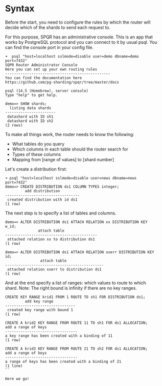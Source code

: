 # Syntax

Before the start, you need to configure the rules by which the router will decide which of the shards to send each request to.

For this purpose, SPQR has an administrative console. This is an app that works by PostgreSQL protocol and you can connect to it by usual psql. You can find the console port in your config file.

```
➜  psql "host=localhost sslmode=disable user=demo dbname=demo port=7432"
SQPR Router Administrator Console
Here you can set up your own routing rules
------------------------------------------------
You can find the documentation here
https://github.com/pg-sharding/spqr/tree/master/docs

psql (14.5 (Homebrew), server console)
Type "help" to get help.

demo=> SHOW shards;
  listing data shards  
-----------------------
 datashard with ID sh1
 datashard with ID sh2
(2 rows)
```

To make all things work, the router needs to know the following:

- What tables do you query
- Which columns in each table should the router search for
- Types of these columns
- Mapping from [range of values] to [shard number]

Let's create a distribution first:

```
➜ psql "host=localhost sslmode=disable user=news dbname=news port=7432"
demo=> CREATE DISTRIBUTION ds1 COLUMN TYPES integer;
         add distribution         
----------------------------------
 created distribution with id ds1
(1 row)
```

The next step is to specify a list of tables and columns.

```
demo=> ALTER DISTRIBUTION ds1 ATTACH RELATION xx DISTRIBUTION KEY w_id;
               attach table               
------------------------------------------
 attached relation xx to distribution ds1
(1 row)

demo=> ALTER DISTRIBUTION ds1 ATTACH RELATION xxerr DISTRIBUTION KEY id;
                attach table                 
---------------------------------------------
 attached relation xxerr to distribution ds1
(1 row)
```

And at the end specify a list of ranges: which values to route to which shard. Note: The right bound is infinity if there are no key ranges.

```
CREATE KEY RANGE krid1 FROM 1 ROUTE TO sh1 FOR DISTRIBUTION ds1;
         add key range          
--------------------------------
 created key range with bound 1
(1 row)

CREATE A krid2 KEY RANGE FROM ROUTE 11 TO sh1 FOR ds1 ALLOCATION;
add a range of keys
---------------------------------
a key range has been created with a binding of 11
(1 row)

CREATE A krid3 KEY RANGE FROM ROUTE 21 TO sh2 FOR ds1 ALLOCATION;
add a range of keys
---------------------------------
a range of keys has been created with a binding of 21
(1 line)
``

Here we go!

